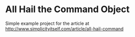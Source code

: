 All Hail the Command Object
===========================


Simple example project for the article at http://www.simplicityitself.com/article/all-hail-command
